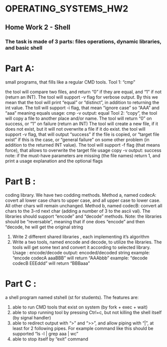 # OPERATING_SYSTEMS_HW2
## Home Work 2 - Shell
### The task is made of 3 parts: files operations, dynamic libraries, and basic shell
# Part A:
small programs, that fills like a regular CMD tools.
Tool 1: “cmp”


the tool will compare two files, and return “0” if they are equal, and “1” if not (return an INT).
The tool will support -v flag for verbose output. By this we mean that the tool will print “equal” or
“distinct”, in addition to returning the int value.
The toll will support -i flag, that mean “ignore case” so “AAA” and “aaa” meaning equals
usage: cmp <file1> <file2> -v
output: equal
Tool 2: “copy”, the tool will copy a file to another place and/or name.
The tool will return “0” on success, or “1” on failure (return an INT)
The tool will create a new file, if it does not exist, but it will not overwrite a file if it do exist.
the tool will support -v flag, that will output “success” if the file is copied, or “target file exist” if this is
the case, or “general failure” on some other problem (in addition to the returned INT value).
The tool will support -f flag (that means force), that allows to overwrite the target file
usage copy <file1> <file2> -v
output: success
note: if the must-have parameters are missing (the file names) return 1, and print a usage explanation
and the optional flags

# Part B :
coding library. We have two codding methods.
Method a, named codecA: covert all lower case chars to upper case, and all upper case to lower case.
All other chars will remain unchanged.
Method b, named codecB: convert all chars to the 3-rd next char (adding a number of 3 to the ascii
val).
The libraries should support “encode” and “decode” methods.
Note: the libraries should be “reversable”, meaning that if one does “encode” and then “decode, he will
get the original string
1) Write 2 different shared libraries , each implementing it’s algorithm
2) Write a two tools, named encode and decode, to utilize the libraries. The tools will get some text and
convert it according to selected library.
Usage : encode/decode <codec> <message>
output: encoded/decoded string
example: “encode codecA aaaBBB” will return “AAAbbb”
example: “decode codecB EEEddd” will return “BBBaaa”
# Part C :
 a shell program named stshell (st for students).
The features are:
1) able to run CMD tools that exist on system (by fork + exec + wait)
2) able to stop running tool by pressing Ctrl+c, but not killing the shell itself (by signal handler)
3) able to redirect output with “>” and “>>”, and allow piping with “|”, at least for 2 following
pipes. For example command like this should be supported “ls -l | grep aaa | wc”
4) able to stop itself by “exit” command
